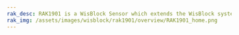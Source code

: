 ```yaml
---
rak_desc: RAK1901 is a WisBlock Sensor which extends the WisBlock system with a Sensirion SHTC3 temperature and humidity sensor. A ready to use SW library and tutorial makes it easy to build up an environmental temperature and humidity data acquisition system.
rak_img: /assets/images/wisblock/rak1901/overview/RAK1901_home.png
---
```


<rk-redirect to="/Product-Categories/WisBlock/RAK1901/Overview/" />